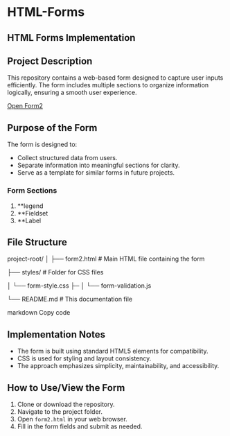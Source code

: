 # HTML-Forms
## HTML Forms Implementation 

## Project Description
This repository contains a web-based form designed to capture user inputs efficiently. The form includes multiple sections to organize information logically, ensuring a smooth user experience.

[Open Form2](file:///C:/Users/k102976.AFR-AD/Desktop/Programming/Form2.html)

## Purpose of the Form
The form is designed to:
- Collect structured data from users.
- Separate information into meaningful sections for clarity.
- Serve as a template for similar forms in future projects.

### Form Sections
1. **legend  
2. **Fieldset
3. **Label 

## File Structure
project-root/
│
├── form2.html # Main HTML file containing the form

├── styles/ # Folder for CSS files

│ └── form-style.css
├─
│ └── form-validation.js

└── README.md # This documentation file

markdown
Copy code

## Implementation Notes
- The form is built using standard HTML5 elements for compatibility.
- CSS is used for styling and layout consistency.
- The approach emphasizes simplicity, maintainability, and accessibility.

## How to Use/View the Form
1. Clone or download the repository.
2. Navigate to the project folder.
3. Open `form2.html` in your web browser.
4. Fill in the form fields and submit as needed. 
